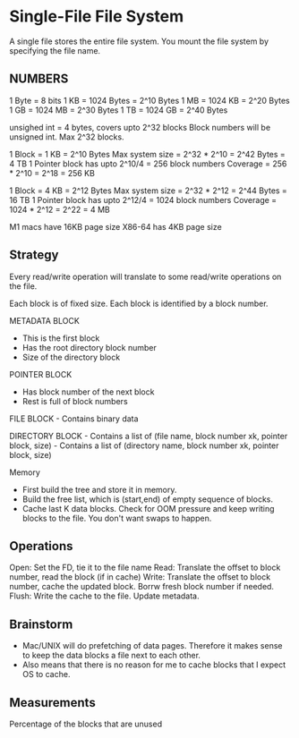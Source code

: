 # Single-File File System

A single file stores the entire file system.
You mount the file system by specifying the file name.



## NUMBERS

1 Byte = 8 bits
1 KB = 1024 Bytes = 2^10 Bytes
1 MB = 1024 KB = 2^20 Bytes
1 GB = 1024 MB = 2^30 Bytes
1 TB = 1024 GB = 2^40 Bytes

unsighed int = 4 bytes, covers upto 2^32 blocks
Block numbers will be unsigned int. Max 2^32 blocks.

1 Block = 1 KB = 2^10 Bytes
Max system size = 2^32 * 2^10 = 2^42 Bytes = 4 TB
1 Pointer block has upto 2^10/4 = 256 block numbers
Coverage = 256 * 2^10 = 2^18 = 256 KB


1 Block = 4 KB = 2^12 Bytes
Max system size = 2^32 * 2^12 = 2^44 Bytes = 16 TB
1 Pointer block has upto 2^12/4 = 1024 block numbers
Coverage = 1024 * 2^12 = 2^22 = 4 MB



M1 macs have 16KB page size
X86-64 has 4KB page size



## Strategy
Every read/write operation will translate to some read/write operations on the file.

Each block is of fixed size.
Each block is identified by a block number.

METADATA BLOCK
- This is the first block
- Has the root directory block number
- Size of the directory block

POINTER BLOCK
- Has block number of the next block
- Rest is full of block numbers

FILE BLOCK
    - Contains binary data

DIRECTORY BLOCK
    - Contains a list of (file name, block number xk, pointer block, size)
    - Contains a list of (directory name, block number xk, pointer block, size)

Memory
- First build the tree and store it in memory.
- Build the free list, which is (start,end) of empty sequence of blocks.
- Cache last K data blocks. Check for OOM pressure and keep writing blocks to the file. You don't want swaps to happen.


## Operations
Open: Set the FD, tie it to the file name
Read: Translate the offset to block number, read the block (if in cache)
Write: Translate the offset to block number, cache the updated block. Borrw fresh block number if needed.
Flush: Write the cache to the file. Update metadata.


## Brainstorm
- Mac/UNIX will do prefetching of data pages. Therefore it makes sense to keep the data blocks a file next to each other.
- Also means that there is no reason for me to cache blocks that I expect OS to cache.


## Measurements
Percentage of the blocks that are unused
